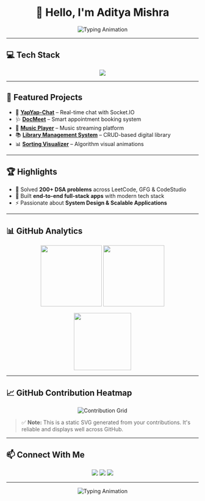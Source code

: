 <h1 align="center">👋 Hello, I'm Aditya Mishra</h1>

<p align="center">
  <img src="https://readme-typing-svg.herokuapp.com?font=Fira+Code&weight=500&size=22&pause=1000&color=2F81F7&center=true&vCenter=true&width=600&lines=Full+Stack+Developer;Problem+Solver+%7C+DSA+Enthusiast;Final+Year+at+IIIT+Sonepat;Always+Learning+%26+Building+🚀" alt="Typing Animation" />
</p>

---

## 💻 Tech Stack  

<p align="center">
  <img src="https://skillicons.dev/icons?i=cpp,js,react,nodejs,express,mongodb,postgres,mysql,html,css,tailwind,bootstrap,git,github&perline=8" />
</p>

---

## 🚀 Featured Projects  

- 💬 [**YapYap-Chat**](https://github.com/AdityaMISHRA2803/YapYap-Chat-.git) – Real-time chat with Socket.IO  
- 🩺 [**DocMeet**](https://github.com/AdityaMISHRA2803/DocMeet.git) – Smart appointment booking system  
- 🎵 [**Music Player**](https://github.com/AdityaMISHRA2803/Music-Player-.git) – Music streaming platform  
- 📚 [**Library Management System**](https://github.com/AdityaMISHRA2803/Digital-Library-System.git) – CRUD-based digital library  
- 📊 [**Sorting Visualizer**](https://github.com/AdityaMISHRA2803/Sorting-Algorithm-Visualizer-.git) – Algorithm visual animations  

---

## 🏆 Highlights  

- 🧠 Solved **200+ DSA problems** across LeetCode, GFG & CodeStudio  
- 🎯 Built **end-to-end full-stack apps** with modern tech stack  
- ⚡ Passionate about **System Design & Scalable Applications**  

---

## 📊 GitHub Analytics  

<p align="center">
  <img src="https://github-readme-stats.vercel.app/api?username=AdityaMISHRA2803&show_icons=true&theme=tokyonight&hide_border=true" height="160" />
  <img src="https://github-readme-streak-stats.herokuapp.com?user=AdityaMISHRA2803&theme=tokyonight&hide_border=true" height="160" />
</p>

<p align="center">
  <img src="https://activity-graph.herokuapp.com/graph?username=AdityaMISHRA2803&theme=react-dark&hide_border=true" height="150" />
</p>

---

## 📈 GitHub Contribution Heatmap  

<p align="center">
  <img src="https://github.com/AdityaMISHRA2803/github-contribution-grid-snake/raw/main/output/github-contribution-grid.svg" alt="Contribution Grid" />
</p>

> ✅ **Note:** This is a static SVG generated from your contributions. It's reliable and displays well across GitHub.

---

## 📫 Connect With Me  

<p align="center">
  <a href="https://www.linkedin.com/in/aditya-mishra-iiit/"><img src="https://img.shields.io/badge/-Aditya%20Mishra-blue?style=for-the-badge&logo=Linkedin&logoColor=white"/></a>
  <a href="mailto:aditya.iiitsp@gmail.com"><img src="https://img.shields.io/badge/-Email-c14438?style=for-the-badge&logo=Gmail&logoColor=white"/></a>
  <img src="https://img.shields.io/badge/Delhi%2C%20India-orange?style=for-the-badge&logo=google-maps&logoColor=white"/>
</p>

---

<p align="center">
  <img src="https://readme-typing-svg.herokuapp.com?font=Fira+Code&weight=500&size=20&pause=1000&color=00BFA6&center=true&vCenter=true&width=600&lines=Thanks+for+visiting!;Let's+Connect+%26+Build+Something+Great+Together+🚀" alt="Typing Animation" />
</p>
